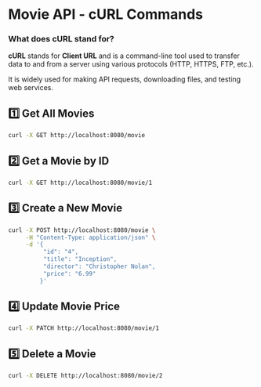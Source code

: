 # Movie API - cURL Commands

### **What does cURL stand for?**

**cURL** stands for **Client URL** and is a command-line tool used to transfer data to and from a server using various protocols (HTTP, HTTPS, FTP, etc.).

It is widely used for making API requests, downloading files, and testing web services.

## 1️⃣ Get All Movies

```sh
curl -X GET http://localhost:8080/movie
```

## 2️⃣ Get a Movie by ID

```sh
curl -X GET http://localhost:8080/movie/1
```

## 3️⃣ Create a New Movie

```sh
curl -X POST http://localhost:8080/movie \
     -H "Content-Type: application/json" \
     -d '{
          "id": "4",
          "title": "Inception",
          "director": "Christopher Nolan",
          "price": "6.99"
         }'
```

## 4️⃣ Update Movie Price

```sh
curl -X PATCH http://localhost:8080/movie/1
```

## 5️⃣ Delete a Movie

```sh
curl -X DELETE http://localhost:8080/movie/2
```

